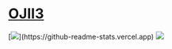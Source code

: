 # [OJII3](https://ojiie.vercel.app)

[![](https://github-readme-stats.vercel.app/api?username=OJII3&count_private=true&show_icons=true&hide_title=true')](https://github-readme-stats.vercel.app)
[![](https://github-readme-stats.vercel.app/api/top-langs/?username=OJII3&count_private=trye&layout=compact&langs_count=10&hide=shaderlab,mathematica,hlsl)](https://github-readme-stats.vercel.app)
